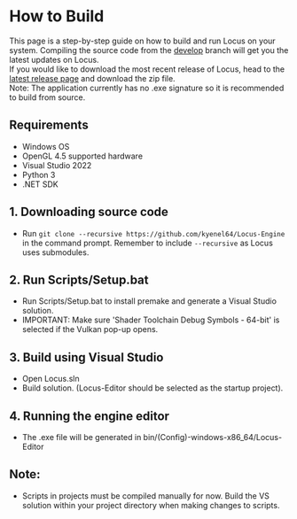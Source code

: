 # How to Build
This page is a step-by-step guide on how to build and run Locus on your system.
Compiling the source code from the <a href="https://github.com/Kyenel64/Locus-Engine/tree/develop" target="_blank">develop</a> branch will get you the latest updates on Locus. <br>
If you would like to download the most recent release of Locus, head to the <a href="https://github.com/Kyenel64/Locus-Engine/releases/tag/v0.1.0-alpha" target="_blank">latest release page</a> and download the zip file. <br>
Note: The application currently has no .exe signature so it is recommended to build from source. 

## Requirements
- Windows OS
- OpenGL 4.5 supported hardware
- Visual Studio 2022
- Python 3
- .NET SDK

## 1. Downloading source code
- Run `git clone --recursive https://github.com/kyenel64/Locus-Engine` in the command prompt. Remember to include `--recursive` as Locus uses submodules.

## 2. Run Scripts/Setup.bat
- Run Scripts/Setup.bat to install premake and generate a Visual Studio solution.
- IMPORTANT: Make sure 'Shader Toolchain Debug Symbols - 64-bit' is selected if the Vulkan pop-up opens.

## 3. Build using Visual Studio
- Open Locus.sln
- Build solution. (Locus-Editor should be selected as the startup project).

## 4. Running the engine editor
- The .exe file will be generated in bin/(Config)-windows-x86_64/Locus-Editor

## Note:
- Scripts in projects must be compiled manually for now. Build the VS solution within your project directory when making changes to scripts. 